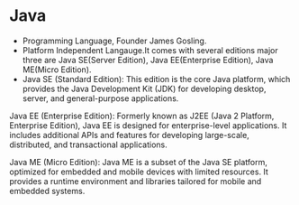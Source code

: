 # Java 
- Programming Language, Founder James Gosling.
- Platform Independent Langauge.It comes with several editions major three are Java SE(Server Edition), Java EE(Enterprise Edition), Java ME(Micro Edition).
- Java SE (Standard Edition): This edition is the core Java platform, which provides the Java Development Kit (JDK) for developing desktop, server, and general-purpose applications.

Java EE (Enterprise Edition): Formerly known as J2EE (Java 2 Platform, Enterprise Edition), Java EE is designed for enterprise-level applications. It includes additional APIs and features for developing large-scale, distributed, and transactional applications.

Java ME (Micro Edition): Java ME is a subset of the Java SE platform, optimized for embedded and mobile devices with limited resources. It provides a runtime environment and libraries tailored for mobile and embedded systems.
